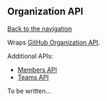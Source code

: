 ## Organization API
[Back to the navigation](index.md)

Wraps [GitHub Organization API](http://developer.github.com/v3/organization/).

Additional APIs:
* [Members API](organization/members.md)
* [Teams API](organization/teams.md)

To be written...
